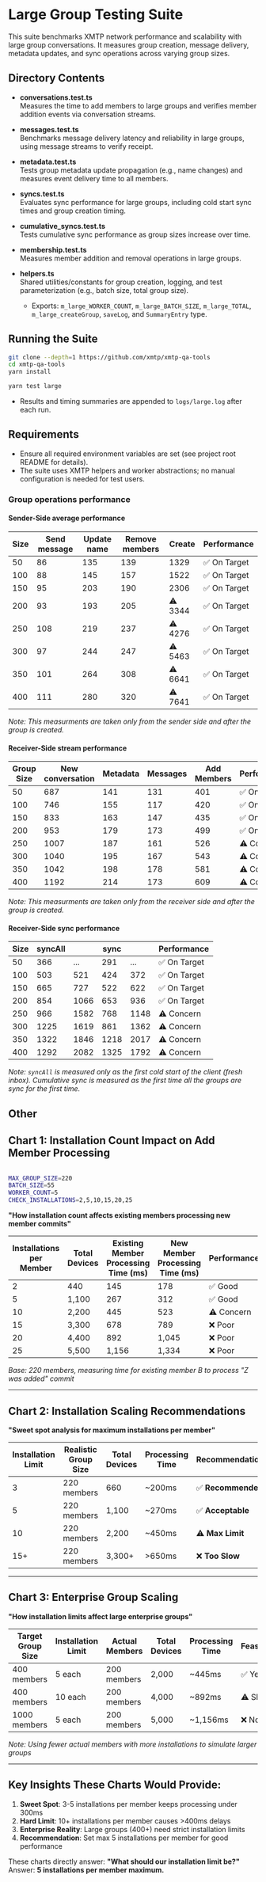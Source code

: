# Large Group Testing Suite

This suite benchmarks XMTP network performance and scalability with large group conversations. It measures group creation, message delivery, metadata updates, and sync operations across varying group sizes.

## Directory Contents

- **conversations.test.ts**  
  Measures the time to add members to large groups and verifies member addition events via conversation streams.

- **messages.test.ts**  
  Benchmarks message delivery latency and reliability in large groups, using message streams to verify receipt.

- **metadata.test.ts**  
  Tests group metadata update propagation (e.g., name changes) and measures event delivery time to all members.

- **syncs.test.ts**  
  Evaluates sync performance for large groups, including cold start sync times and group creation timing.

- **cumulative_syncs.test.ts**  
  Tests cumulative sync performance as group sizes increase over time.

- **membership.test.ts**  
  Measures member addition and removal operations in large groups.

- **helpers.ts**  
  Shared utilities/constants for group creation, logging, and test parameterization (e.g., batch size, total group size).
  - Exports: `m_large_WORKER_COUNT`, `m_large_BATCH_SIZE`, `m_large_TOTAL`, `m_large_createGroup`, `saveLog`, and `SummaryEntry` type.

## Running the Suite

```bash
git clone --depth=1 https://github.com/xmtp/xmtp-qa-tools
cd xmtp-qa-tools
yarn install

yarn test large
```

- Results and timing summaries are appended to `logs/large.log` after each run.

## Requirements

- Ensure all required environment variables are set (see project root README for details).
- The suite uses XMTP helpers and worker abstractions; no manual configuration is needed for test users.

### Group operations performance

#### Sender-Side average performance

| Size | Send message | Update name | Remove members | Create  | Performance  |
| ---- | ------------ | ----------- | -------------- | ------- | ------------ |
| 50   | 86           | 135         | 139            | 1329    | ✅ On Target |
| 100  | 88           | 145         | 157            | 1522    | ✅ On Target |
| 150  | 95           | 203         | 190            | 2306    | ✅ On Target |
| 200  | 93           | 193         | 205            | ⚠️ 3344 | ✅ On Target |
| 250  | 108          | 219         | 237            | ⚠️ 4276 | ✅ On Target |
| 300  | 97           | 244         | 247            | ⚠️ 5463 | ✅ On Target |
| 350  | 101          | 264         | 308            | ⚠️ 6641 | ✅ On Target |
| 400  | 111          | 280         | 320            | ⚠️ 7641 | ✅ On Target |

_Note: This measurments are taken only from the sender side and after the group is created._

#### Receiver-Side stream performance

| Group Size | New conversation | Metadata | Messages | Add Members | Performance  |
| ---------- | ---------------- | -------- | -------- | ----------- | ------------ |
| 50         | 687              | 141      | 131      | 401         | ✅ On Target |
| 100        | 746              | 155      | 117      | 420         | ✅ On Target |
| 150        | 833              | 163      | 147      | 435         | ✅ On Target |
| 200        | 953              | 179      | 173      | 499         | ✅ On Target |
| 250        | 1007             | 187      | 161      | 526         | ⚠️ Concern   |
| 300        | 1040             | 195      | 167      | 543         | ⚠️ Concern   |
| 350        | 1042             | 198      | 178      | 581         | ⚠️ Concern   |
| 400        | 1192             | 214      | 173      | 609         | ⚠️ Concern   |

_Note: This measurments are taken only from the receiver side and after the group is created._

#### Receiver-Side sync performance

| Size | syncAll |      | sync |      | Performance  |
| ---- | ------- | ---- | ---- | ---- | ------------ |
| 50   | 366     | ...  | 291  | ...  | ✅ On Target |
| 100  | 503     | 521  | 424  | 372  | ✅ On Target |
| 150  | 665     | 727  | 522  | 622  | ✅ On Target |
| 200  | 854     | 1066 | 653  | 936  | ✅ On Target |
| 250  | 966     | 1582 | 768  | 1148 | ⚠️ Concern   |
| 300  | 1225    | 1619 | 861  | 1362 | ⚠️ Concern   |
| 350  | 1322    | 1846 | 1218 | 2017 | ⚠️ Concern   |
| 400  | 1292    | 2082 | 1325 | 1792 | ⚠️ Concern   |

_Note: `syncAll` is measured only as the first cold start of the client (fresh inbox). Cumulative sync is measured as the first time all the groups are sync for the first time._

## Other

## Chart 1: Installation Count Impact on Add Member Processing

```bash

MAX_GROUP_SIZE=220
BATCH_SIZE=55
WORKER_COUNT=5
CHECK_INSTALLATIONS=2,5,10,15,20,25
```

**"How installation count affects existing members processing new member commits"**

| Installations per Member | Total Devices | Existing Member Processing Time (ms) | New Member Processing Time (ms) | Performance |
| ------------------------ | ------------- | ------------------------------------ | ------------------------------- | ----------- |
| 2                        | 440           | 145                                  | 178                             | ✅ Good     |
| 5                        | 1,100         | 267                                  | 312                             | ✅ Good     |
| 10                       | 2,200         | 445                                  | 523                             | ⚠️ Concern  |
| 15                       | 3,300         | 678                                  | 789                             | ❌ Poor     |
| 20                       | 4,400         | 892                                  | 1,045                           | ❌ Poor     |
| 25                       | 5,500         | 1,156                                | 1,334                           | ❌ Poor     |

_Base: 220 members, measuring time for existing member B to process "Z was added" commit_

---

## Chart 2: Installation Scaling Recommendations

**"Sweet spot analysis for maximum installations per member"**

| Installation Limit | Realistic Group Size | Total Devices | Processing Time | Recommendation     |
| ------------------ | -------------------- | ------------- | --------------- | ------------------ |
| 3                  | 220 members          | 660           | ~200ms          | ✅ **Recommended** |
| 5                  | 220 members          | 1,100         | ~270ms          | ✅ **Acceptable**  |
| 10                 | 220 members          | 2,200         | ~450ms          | ⚠️ **Max Limit**   |
| 15+                | 220 members          | 3,300+        | >650ms          | ❌ **Too Slow**    |

---

## Chart 3: Enterprise Group Scaling

**"How installation limits affect large enterprise groups"**

| Target Group Size | Installation Limit | Actual Members | Total Devices | Processing Time | Feasible? |
| ----------------- | ------------------ | -------------- | ------------- | --------------- | --------- |
| 400 members       | 5 each             | 200 members    | 2,000         | ~445ms          | ✅ Yes    |
| 400 members       | 10 each            | 200 members    | 4,000         | ~892ms          | ⚠️ Slow   |
| 1000 members      | 5 each             | 200 members    | 5,000         | ~1,156ms        | ❌ No     |

_Note: Using fewer actual members with more installations to simulate larger groups_

---

## Key Insights These Charts Would Provide:

1. **Sweet Spot**: 3-5 installations per member keeps processing under 300ms
2. **Hard Limit**: 10+ installations per member causes >400ms delays
3. **Enterprise Reality**: Large groups (400+) need strict installation limits
4. **Recommendation**: Set max 5 installations per member for good performance

These charts directly answer: **"What should our installation limit be?"** Answer: **5 installations per member maximum.**

```

```
